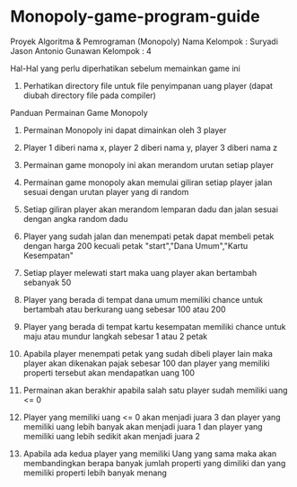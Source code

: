 # Monopoly-game-program-guide

Proyek Algoritma & Pemrograman (Monopoly)
Nama Kelompok : Suryadi
                Jason Antonio Gunawan
Kelompok : 4

Hal-Hal yang perlu diperhatikan sebelum memainkan game ini 
1. Perhatikan directory file untuk file penyimpanan uang player (dapat diubah directory file pada compiler)

Panduan Permainan Game Monopoly

1. Permainan Monopoly ini dapat dimainkan oleh 3 player

2. Player 1 diberi nama x, player 2 diberi nama y, player 3 diberi nama z

3. Permainan game monopoly ini akan merandom urutan setiap player

4. Permainan game monopoly akan memulai giliran setiap player jalan sesuai dengan urutan player yang di random

5. Setiap giliran player akan merandom lemparan dadu dan jalan sesuai dengan angka random dadu

6. Player yang sudah jalan dan menempati petak dapat membeli petak dengan harga 200 kecuali petak "start","Dana Umum","Kartu Kesempatan"

7. Setiap player melewati start maka uang player akan bertambah sebanyak 50

8. Player yang berada di tempat dana umum memiliki chance untuk bertambah atau berkurang uang sebesar 100 atau 200

9. Player yang berada di tempat kartu kesempatan memiliki chance untuk maju atau mundur langkah sebesar 1 atau 2 petak

10. Apabila player menempati petak yang sudah dibeli player lain maka player akan dikenakan pajak sebesar 100 dan player yang memiliki       properti tersebut akan mendapatkan uang 100

11. Permainan akan berakhir apabila salah satu player sudah memiliki uang <= 0

12. Player yang memiliki uang <= 0 akan menjadi juara 3 dan player yang memiliki uang lebih banyak akan menjadi juara 1 dan player yang     memiliki uang lebih sedikit akan menjadi juara 2

13. Apabila ada kedua player yang memiliki Uang yang sama maka akan membandingkan berapa banyak jumlah properti yang dimiliki dan yang       memiliki properti lebih banyak menang
